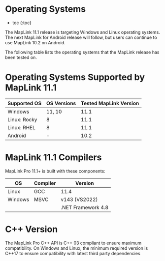 # Operating Systems

* toc
{:toc}

The MapLink 11.1 release is targeting Windows and Linux operating systems. The next MapLink for Android release will follow, but users can continue to use MapLink 10.2 on Android.

The following table lists the operating systems that the MapLink release has been tested on. 

# Operating Systems Supported by MapLink 11.1

| Supported OS | OS Versions | Tested MapLink Version |
| ----- | ----- | ----- |
| Windows | 11, 10 | 11.1 |
| Linux: Rocky | 8 | 11.1 |
| Linux: RHEL | 8 | 11.1 |
| Android | - | 10.2 |

# MapLink 11.1 Compilers

MapLink Pro 11.1+ is built with these components:

| OS | Compiler | Version |
| ----- | ----- | ----- |
| Linux | GCC | 11.4 |
| Windows | MSVC | v143 (VS2022) |
|  |  | .NET Framework 4.8 |

# C++ Version
The MapLink Pro C++ API is C++ 03 compliant to ensure maximum compatibility.
On Windows and Linux, the minimum required version is C++17 to ensure compatibility with latest third party dependencies 

